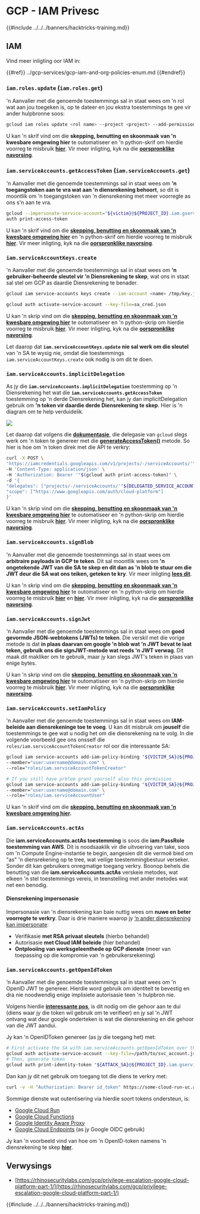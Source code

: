 # GCP - IAM Privesc

{{#include ../../../banners/hacktricks-training.md}}

## IAM

Vind meer inligting oor IAM in:

{{#ref}}
../gcp-services/gcp-iam-and-org-policies-enum.md
{{#endref}}

### `iam.roles.update` (`iam.roles.get`)

'n Aanvaller met die genoemde toestemmings sal in staat wees om 'n rol wat aan jou toegeken is, op te dateer en jou ekstra toestemmings te gee vir ander hulpbronne soos:
```bash
gcloud iam roles update <rol name> --project <project> --add-permissions <permission>
```
U kan 'n skrif vind om die **skepping, benutting en skoonmaak van 'n kwesbare omgewing hier** te outomatiseer en 'n python-skrif om hierdie voorreg te misbruik [**hier**](https://github.com/RhinoSecurityLabs/GCP-IAM-Privilege-Escalation/blob/master/ExploitScripts/iam.roles.update.py). Vir meer inligting, kyk na die [**oorspronklike navorsing**](https://rhinosecuritylabs.com/gcp/privilege-escalation-google-cloud-platform-part-1/).

### `iam.serviceAccounts.getAccessToken` (`iam.serviceAccounts.get`)

'n Aanvaller met die genoemde toestemmings sal in staat wees om **'n toegangstoken aan te vra wat aan 'n diensrekening behoort**, so dit is moontlik om 'n toegangstoken van 'n diensrekening met meer voorregte as ons s'n aan te vra.
```bash
gcloud --impersonate-service-account="${victim}@${PROJECT_ID}.iam.gserviceaccount.com" \
auth print-access-token
```
U kan 'n skrif vind om die [**skepping, benutting en skoonmaak van 'n kwesbare omgewing hier**](https://github.com/carlospolop/gcp_privesc_scripts/blob/main/tests/4-iam.serviceAccounts.getAccessToken.sh) en 'n python-skrif om hierdie voorreg te misbruik [**hier**](https://github.com/RhinoSecurityLabs/GCP-IAM-Privilege-Escalation/blob/master/ExploitScripts/iam.serviceAccounts.getAccessToken.py). Vir meer inligting, kyk na die [**oorspronklike navorsing**](https://rhinosecuritylabs.com/gcp/privilege-escalation-google-cloud-platform-part-1/).

### `iam.serviceAccountKeys.create`

'n Aanvaller met die genoemde toestemmings sal in staat wees om **'n gebruiker-beheerde sleutel vir 'n Diensrekening te skep**, wat ons in staat sal stel om GCP as daardie Diensrekening te benader.
```bash
gcloud iam service-accounts keys create --iam-account <name> /tmp/key.json

gcloud auth activate-service-account --key-file=sa_cred.json
```
U kan 'n skrip vind om die [**skepping, benutting en skoonmaak van 'n kwesbare omgewing hier**](https://github.com/carlospolop/gcp_privesc_scripts/blob/main/tests/3-iam.serviceAccountKeys.create.sh) te outomatiseer en 'n python-skrip om hierdie voorreg te misbruik [**hier**](https://github.com/RhinoSecurityLabs/GCP-IAM-Privilege-Escalation/blob/master/ExploitScripts/iam.serviceAccountKeys.create.py). Vir meer inligting, kyk na die [**oorspronklike navorsing**](https://rhinosecuritylabs.com/gcp/privilege-escalation-google-cloud-platform-part-1/).

Let daarop dat **`iam.serviceAccountKeys.update` nie sal werk om die sleutel** van 'n SA te wysig nie, omdat die toestemmings `iam.serviceAccountKeys.create` ook nodig is om dit te doen.

### `iam.serviceAccounts.implicitDelegation`

As jy die **`iam.serviceAccounts.implicitDelegation`** toestemming op 'n Diensrekening het wat die **`iam.serviceAccounts.getAccessToken`** toestemming op 'n derde Diensrekening het, kan jy dan implicitDelegation gebruik om **'n token vir daardie derde Diensrekening te skep**. Hier is 'n diagram om te help verduidelik.

![](https://rhinosecuritylabs.com/wp-content/uploads/2020/04/image2-500x493.png)

Let daarop dat volgens die [**dokumentasie**](https://cloud.google.com/iam/docs/understanding-service-accounts), die delegasie van `gcloud` slegs werk om 'n token te genereer met die [**generateAccessToken()**](https://cloud.google.com/iam/credentials/reference/rest/v1/projects.serviceAccounts/generateAccessToken) metode. So hier is hoe om 'n token direk met die API te verkry:
```bash
curl -X POST \
'https://iamcredentials.googleapis.com/v1/projects/-/serviceAccounts/'"${TARGET_SERVICE_ACCOUNT}"':generateAccessToken' \
-H 'Content-Type: application/json' \
-H 'Authorization: Bearer '"$(gcloud auth print-access-token)" \
-d '{
"delegates": ["projects/-/serviceAccounts/'"${DELEGATED_SERVICE_ACCOUNT}"'"],
"scope": ["https://www.googleapis.com/auth/cloud-platform"]
}'
```
U kan 'n skrip vind om die [**skepping, benutting en skoonmaak van 'n kwesbare omgewing hier**](https://github.com/carlospolop/gcp_privesc_scripts/blob/main/tests/5-iam.serviceAccounts.implicitDelegation.sh) te outomatiseer en 'n python-skrip om hierdie voorreg te misbruik [**hier**](https://github.com/RhinoSecurityLabs/GCP-IAM-Privilege-Escalation/blob/master/ExploitScripts/iam.serviceAccounts.implicitDelegation.py). Vir meer inligting, kyk na die [**oorspronklike navorsing**](https://rhinosecuritylabs.com/gcp/privilege-escalation-google-cloud-platform-part-1/).

### `iam.serviceAccounts.signBlob`

'n Aanvaller met die genoemde toestemmings sal in staat wees om **arbitraire payloads in GCP te teken**. Dit sal moontlik wees om **'n ongetekende JWT van die SA te skep en dit dan as 'n blob te stuur om die JWT deur die SA wat ons teiken, geteken te kry**. Vir meer inligting [**lees dit**](https://medium.com/google-cloud/using-serviceaccountactor-iam-role-for-account-impersonation-on-google-cloud-platform-a9e7118480ed).

U kan 'n skrip vind om die [**skepping, benutting en skoonmaak van 'n kwesbare omgewing hier**](https://github.com/carlospolop/gcp_privesc_scripts/blob/main/tests/6-iam.serviceAccounts.signBlob.sh) te outomatiseer en 'n python-skrip om hierdie voorreg te misbruik [**hier**](https://github.com/RhinoSecurityLabs/GCP-IAM-Privilege-Escalation/blob/master/ExploitScripts/iam.serviceAccounts.signBlob-accessToken.py) en [**hier**](https://github.com/RhinoSecurityLabs/GCP-IAM-Privilege-Escalation/blob/master/ExploitScripts/iam.serviceAccounts.signBlob-gcsSignedUrl.py). Vir meer inligting, kyk na die [**oorspronklike navorsing**](https://rhinosecuritylabs.com/gcp/privilege-escalation-google-cloud-platform-part-1/).

### `iam.serviceAccounts.signJwt`

'n Aanvaller met die genoemde toestemmings sal in staat wees om **goed gevormde JSON-webtokens (JWTs) te teken**. Die verskil met die vorige metode is dat **in plaas daarvan om google 'n blob wat 'n JWT bevat te laat teken, gebruik ons die signJWT-metode wat reeds 'n JWT verwag**. Dit maak dit makliker om te gebruik, maar jy kan slegs JWT's teken in plaas van enige bytes.

U kan 'n skrip vind om die [**skepping, benutting en skoonmaak van 'n kwesbare omgewing hier**](https://github.com/carlospolop/gcp_privesc_scripts/blob/main/tests/7-iam.serviceAccounts.signJWT.sh) te outomatiseer en 'n python-skrip om hierdie voorreg te misbruik [**hier**](https://github.com/RhinoSecurityLabs/GCP-IAM-Privilege-Escalation/blob/master/ExploitScripts/iam.serviceAccounts.signJWT.py). Vir meer inligting, kyk na die [**oorspronklike navorsing**](https://rhinosecuritylabs.com/gcp/privilege-escalation-google-cloud-platform-part-1/).

### `iam.serviceAccounts.setIamPolicy` <a href="#iam.serviceaccounts.setiampolicy" id="iam.serviceaccounts.setiampolicy"></a>

'n Aanvaller met die genoemde toestemmings sal in staat wees om **IAM-beleide aan diensrekeninge toe te voeg**. U kan dit misbruik om **jouself** die toestemmings te gee wat u nodig het om die diensrekening na te volg. In die volgende voorbeeld gee ons onsself die `roles/iam.serviceAccountTokenCreator` rol oor die interessante SA:
```bash
gcloud iam service-accounts add-iam-policy-binding "${VICTIM_SA}@${PROJECT_ID}.iam.gserviceaccount.com" \
--member="user:username@domain.com" \
--role="roles/iam.serviceAccountTokenCreator"

# If you still have prblem grant yourself also this permission
gcloud iam service-accounts add-iam-policy-binding "${VICTIM_SA}@${PROJECT_ID}.iam.gserviceaccount.com" \ \
--member="user:username@domain.com" \
--role="roles/iam.serviceAccountUser"
```
U kan 'n skrif vind om die [**skepping, benutting en skoonmaak van 'n kwesbare omgewing hier**](https://github.com/carlospolop/gcp_privesc_scripts/blob/main/tests/d-iam.serviceAccounts.setIamPolicy.sh)**.**

### `iam.serviceAccounts.actAs`

Die **iam.serviceAccounts.actAs toestemming** is soos die **iam:PassRole toestemming van AWS**. Dit is noodsaaklik vir die uitvoering van take, soos om 'n Compute Engine-instantie te begin, aangesien dit die vermoë bied om "as" 'n diensrekening op te tree, wat veilige toestemmingbestuur verseker. Sonder dit kan gebruikers onregmatige toegang verkry. Boonop behels die benutting van die **iam.serviceAccounts.actAs** verskeie metodes, wat elkeen 'n stel toestemmings vereis, in teenstelling met ander metodes wat net een benodig.

#### Diensrekening impersonasie <a href="#service-account-impersonation" id="service-account-impersonation"></a>

Impersonasie van 'n diensrekening kan baie nuttig wees om **nuwe en beter voorregte te verkry**. Daar is drie maniere waarop jy [‘n ander diensrekening kan impersonate](https://cloud.google.com/iam/docs/understanding-service-accounts#impersonating_a_service_account):

- Verifikasie **met RSA privaat sleutels** (hierbo behandel)
- Autorisasie **met Cloud IAM beleide** (hier behandel)
- **Ontplooiing van werksgeleenthede op GCP dienste** (meer van toepassing op die kompromie van 'n gebruikersrekening)

### `iam.serviceAccounts.getOpenIdToken`

‘n Aanvaller met die genoemde toestemmings sal in staat wees om 'n OpenID JWT te genereer. Hierdie word gebruik om identiteit te bevestig en dra nie noodwendig enige implisiete autorisasie teen 'n hulpbron nie.

Volgens hierdie [**interessante pos**](https://medium.com/google-cloud/authenticating-using-google-openid-connect-tokens-e7675051213b), is dit nodig om die gehoor aan te dui (diens waar jy die token wil gebruik om te verifieer) en jy sal 'n JWT ontvang wat deur google onderteken is wat die diensrekening en die gehoor van die JWT aandui.

Jy kan 'n OpenIDToken genereer (as jy die toegang het) met:
```bash
# First activate the SA with iam.serviceAccounts.getOpenIdToken over the other SA
gcloud auth activate-service-account --key-file=/path/to/svc_account.json
# Then, generate token
gcloud auth print-identity-token "${ATTACK_SA}@${PROJECT_ID}.iam.gserviceaccount.com" --audiences=https://example.com
```
Dan kan jy dit net gebruik om toegang tot die diens te verkry met:
```bash
curl -v -H "Authorization: Bearer id_token" https://some-cloud-run-uc.a.run.app
```
Sommige dienste wat outentisering via hierdie soort tokens ondersteun, is:

- [Google Cloud Run](https://cloud.google.com/run/)
- [Google Cloud Functions](https://cloud.google.com/functions/docs/)
- [Google Identity Aware Proxy](https://cloud.google.com/iap/docs/authentication-howto)
- [Google Cloud Endpoints](https://cloud.google.com/endpoints/docs/openapi/authenticating-users-google-id) (as jy Google OIDC gebruik)

Jy kan 'n voorbeeld vind van hoe om 'n OpenID-token namens 'n diensrekening te skep [**hier**](https://github.com/carlospolop-forks/GCP-IAM-Privilege-Escalation/blob/master/ExploitScripts/iam.serviceAccounts.getOpenIdToken.py).

## Verwysings

- [https://rhinosecuritylabs.com/gcp/privilege-escalation-google-cloud-platform-part-1/](https://rhinosecuritylabs.com/gcp/privilege-escalation-google-cloud-platform-part-1/)

{{#include ../../../banners/hacktricks-training.md}}
